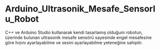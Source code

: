 # Arduino_Ultrasonik_Mesafe_Sensorlu_Robot

C++ ve Arduino Studio kullanarak kendi tasarlamış olduğum robotun, üzerinde bulunan ultrasonik mesafe sensörü sayesinde engel mesafesine göre hızını ayarlayabilme ve sesini ayarlayabilme yeteneğine sahiptir.

